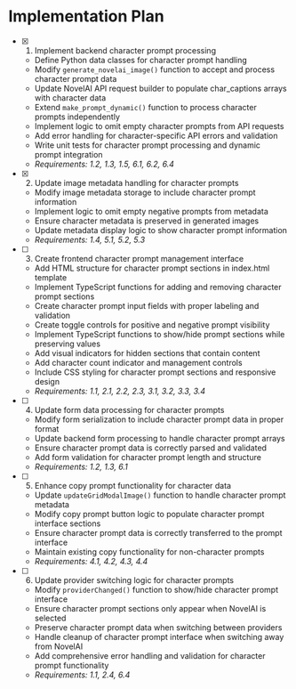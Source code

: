 # Implementation Plan

- [x] 1. Implement backend character prompt processing






  - Define Python data classes for character prompt handling
  - Modify `generate_novelai_image()` function to accept and process character prompt data
  - Update NovelAI API request builder to populate char_captions arrays with character data
  - Extend `make_prompt_dynamic()` function to process character prompts independently
  - Implement logic to omit empty character prompts from API requests
  - Add error handling for character-specific API errors and validation
  - Write unit tests for character prompt processing and dynamic prompt integration
  - _Requirements: 1.2, 1.3, 1.5, 6.1, 6.2, 6.4_

- [x] 2. Update image metadata handling for character prompts





  - Modify image metadata storage to include character prompt information
  - Implement logic to omit empty negative prompts from metadata
  - Ensure character metadata is preserved in generated images
  - Update metadata display logic to show character prompt information
  - _Requirements: 1.4, 5.1, 5.2, 5.3_

- [ ] 3. Create frontend character prompt management interface
  - Add HTML structure for character prompt sections in index.html template
  - Implement TypeScript functions for adding and removing character prompt sections
  - Create character prompt input fields with proper labeling and validation
  - Create toggle controls for positive and negative prompt visibility
  - Implement TypeScript functions to show/hide prompt sections while preserving values
  - Add visual indicators for hidden sections that contain content
  - Add character count indicator and management controls
  - Include CSS styling for character prompt sections and responsive design
  - _Requirements: 1.1, 2.1, 2.2, 2.3, 3.1, 3.2, 3.3, 3.4_

- [ ] 4. Update form data processing for character prompts
  - Modify form serialization to include character prompt data in proper format
  - Update backend form processing to handle character prompt arrays
  - Ensure character prompt data is correctly parsed and validated
  - Add form validation for character prompt length and structure
  - _Requirements: 1.2, 1.3, 6.1_

- [ ] 5. Enhance copy prompt functionality for character data
  - Update `updateGridModalImage()` function to handle character prompt metadata
  - Modify copy prompt button logic to populate character prompt interface sections
  - Ensure character prompt data is correctly transferred to the prompt interface
  - Maintain existing copy functionality for non-character prompts
  - _Requirements: 4.1, 4.2, 4.3, 4.4_

- [ ] 6. Update provider switching logic for character prompts
  - Modify `providerChanged()` function to show/hide character prompt interface
  - Ensure character prompt sections only appear when NovelAI is selected
  - Preserve character prompt data when switching between providers
  - Handle cleanup of character prompt interface when switching away from NovelAI
  - Add comprehensive error handling and validation for character prompt functionality
  - _Requirements: 1.1, 2.4, 6.4_